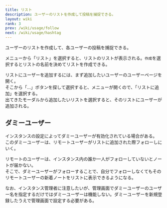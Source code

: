 ```yaml
---
title: リスト
description: ユーザーのリストを作成して投稿を捕捉できる。
layout: wiki
rank: 3
prev: /wiki/usage/follow
next: /wiki/usage/hashtag
---
```

ユーザーのリストを作成して、各ユーザーの投稿を捕捉できる。

メニューから「リスト」を選択すると、リストのリストが表示される。`作成`を選択するとリストの名前を決めてリストを作成できる。

リストにユーザーを追加するには、まず追加したいユーザーのユーザーページを開く。  
そこから「…」ボタンを探して選択すると、メニューが開くので、「リストに追加」を選択する。  
出てきたモーダルから追加したいリストを選択すると、そのリストにユーザーが追加される。

## ダミーユーザー
インスタンスの設定によってダミーユーザーが有効化されている場合がある。  
このダミーユーザーは、リモートユーザーがリストに追加された際フォローしにいく。

リモートのユーザーは、インスタンス内の誰か一人がフォローしていないとノートが届かない。  
そこで、ダミーユーザーがフォローすることで、自分でフォローしなくてもそのリモートユーザーの新着ノートをリストに表示できるようになる。

なお、インスタンス管理者に注意したいが、管理画面でダミーユーザーのユーザー名を指定するだけではダミーユーザーは機能しない。ダミーユーザーを新規登録したうえで管理画面で設定する必要がある。
